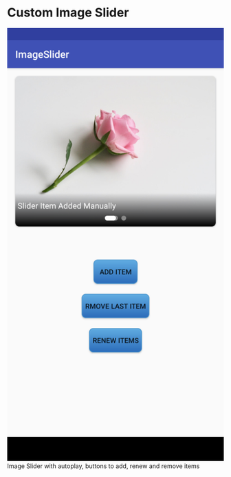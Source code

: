# Custom Image Slider 
![Screenshot](i1.png)
Image Slider with autoplay, buttons to add, renew and remove items
